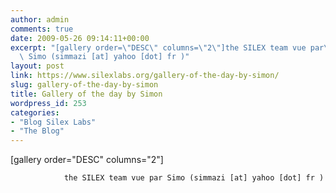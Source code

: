 ```yaml
---
author: admin
comments: true
date: 2009-05-26 09:14:11+00:00
excerpt: "[gallery order=\"DESC\" columns=\"2\"]the SILEX team vue par\
  \ Simo (simmazi [at] yahoo [dot] fr )"
layout: post
link: https://www.silexlabs.org/gallery-of-the-day-by-simon/
slug: gallery-of-the-day-by-simon
title: Gallery of the day by Simon
wordpress_id: 253
categories:
- "Blog Silex Labs"
- "The Blog"
---
```


[gallery order="DESC" columns="2"]

				the SILEX team vue par Simo (simmazi [at] yahoo [dot] fr )

